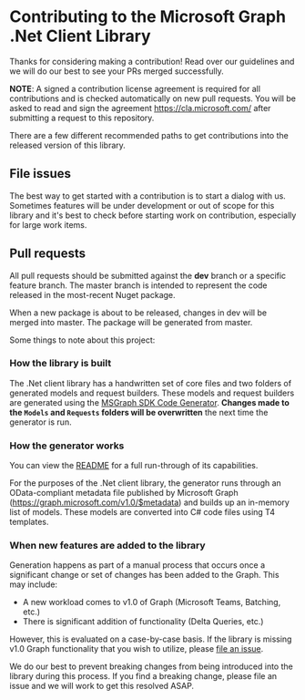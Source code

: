 # Contributing to the Microsoft Graph .Net Client Library
Thanks for considering making a contribution! Read over our guidelines and we will do our best to see your PRs merged successfully.

**NOTE**: A signed a contribution license agreement is required for all contributions and is checked automatically on new pull requests. You will be asked to read and sign the agreement https://cla.microsoft.com/ after submitting a request to this repository.

There are a few different recommended paths to get contributions into the released version of this library.

## File issues
The best way to get started with a contribution is to start a dialog with us. Sometimes features will be under development or out of scope for this library and it's best to check before starting work on contribution, especially for large work items.

## Pull requests
All pull requests should be submitted against the **dev** branch or a specific feature branch. The master branch is intended to represent the code released in the most-recent Nuget package.

When a new package is about to be released, changes in dev will be merged into master. The package will be generated from master.

Some things to note about this project:

### How the library is built
The .Net client library has a handwritten set of core files and two folders of generated models and request builders. These models and request builders are generated using the [MSGraph SDK Code Generator](https://github.com/microsoftgraph/MSGraph-SDK-Code-Generator). **Changes made to the ```Models``` and ```Requests``` folders will be overwritten** the next time the generator is run. 

### How the generator works
You can view the [README](https://github.com/microsoftgraph/MSGraph-SDK-Code-Generator/blob/master/README.md) for a full run-through of its capabilities.

For the purposes of the .Net client library, the generator runs through an OData-compliant metadata file published by Microsoft Graph (https://graph.microsoft.com/v1.0/$metadata) and builds up an in-memory list of models. These models are converted into C# code files using T4 templates.

### When new features are added to the library
Generation happens as part of a manual process that occurs once a significant change or set of changes has been added to the Graph. This may include:
 - A new workload comes to v1.0 of Graph (Microsoft Teams, Batching, etc.)
 - There is significant addition of functionality (Delta Queries, etc.)
 
However, this is evaluated on a case-by-case basis. If the library is missing v1.0 Graph functionality that you wish to utilize, please [file an issue](https://github.com/microsoftgraph/msgraph-sdk-dotnet/issues).

We do our best to prevent breaking changes from being introduced into the library during this process. If you find a breaking change, please file an issue and we will work to get this resolved ASAP.